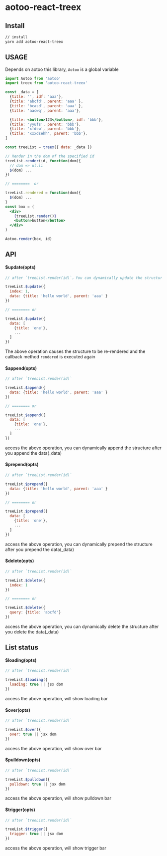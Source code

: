 # aotoo-react-treex

## Install
```bash
// install
yarn add aotoo-react-treex
```

## USAGE  
Depends on aotoo this library, `Aotoo` is a global variable

```jsx
import Aotoo from 'aotoo'
import treex from 'aotoo-react-treex'

const _data = [ 
  {title: '', idf: 'aaa'},
  {title: 'abcfd', parent: 'aaa' },
  {title: 'bcasd', parent: 'aaa' },
  {title: 'aacwq', parent: 'aaa'},

  {title: <button>123</button>, idf: 'bbb'},
  {title: 'yyufs', parent: 'bbb'},
  {title: 'xfdsw', parent: 'bbb'},
  {title: 'xxxdsehh', parent: 'bbb'}, 
]

const treeList = treex({ data: _data })

// Render in the dom of the specified id  
treeList.render(id, function(dom){
  // dom => ul.li
  $(dom) ...
})

// ========  or 

treeList.rendered = function(dom){
  $(dom) ...
}
const box = (
  <div>
    {treeList.render()}
    <button>button</button>
  </div>
)

Aotoo.render(box, id)
```


## API  

#### $update(opts)
```jsx
// after `treeList.render(id)`，You can dynamically update the structure after you update the data(_data)

treeList.$update({
  index: 1,
  data: {title: 'hello world', parent: 'aaa' }
})

// ======== or 

treeList.$update({
  data: [
    {title: 'one'},
    ...
  ]
})
```
The above operation causes the structure to be re-rendered and the callback method `rendered` is executed again  

#### $append(opts)
```jsx
// after `treeList.render(id)`

treeList.$append({
  data: {title: 'hello world', parent: 'aaa' }
})

// ======== or 

treeList.$append({
  data: [
    {title: 'one'},
    ...
  ]
})
``` 
access the above operation, you can dynamically append the structure after you append the data(_data)  

#### $prepend(opts)
```jsx
// after `treeList.render(id)`

treeList.$prepend({
  data: {title: 'hello world', parent: 'aaa' }
})

// ======== or 

treeList.$prepend({
  data: [
    {title: 'one'},
    ...
  ]
})
``` 
access the above operation, you can dynamically prepend the structure after you prepend the data(_data)    

#### $delete(opts)
```jsx
// after `treeList.render(id)`

treeList.$delete({
  index: 1
})

// ======== or 

treeList.$delete({
  query: {title: 'abcfd'}
})
``` 
access the above operation, you can dynamically delete the structure after you delete the data(_data)   


## List status
#### $loading(opts)
```jsx
// after `treeList.render(id)`

treeList.$loading({
  loading: true || jsx dom
})
``` 
access the above operation, will show loading bar

#### $over(opts)
```jsx
// after `treeList.render(id)`

treeList.$over({
  over: true || jsx dom
})
``` 
access the above operation, will show over bar

#### $pulldown(opts)
```jsx
// after `treeList.render(id)`

treeList.$pulldown({
  pulldown: true || jsx dom
})
``` 
access the above operation, will show pulldown bar

#### $trigger(opts)
```jsx
// after `treeList.render(id)`

treeList.$trigger({
  trigger: true || jsx dom
})
``` 
access the above operation, will show trigger bar